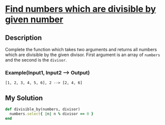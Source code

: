 # [Find numbers which are divisible by given number](https://www.codewars.com/kata/55edaba99da3a9c84000003b)

## Description
Complete the function which takes two arguments and returns all numbers which are divisible by the given divisor. First 
argument is an array of `numbers` and the second is the `divisor`.

### Example(Input1, Input2 --> Output)
```
[1, 2, 3, 4, 5, 6], 2 --> [2, 4, 6]
```

## My Solution
```ruby
def divisible_by(numbers, divisor)
  numbers.select{ |n| n % divisor == 0 }
end
```
